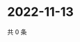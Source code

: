 # 2022-11-13

共 0 条

<!-- BEGIN WEIBO -->
<!-- 最后更新时间 Sun Nov 13 2022 00:21:38 GMT+0800 (China Standard Time) -->

<!-- END WEIBO -->
